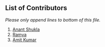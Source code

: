 ## List of Contributors

_Please only append lines to bottom of this file._

1.  [Anant Shukla](https://github.com/iamanantshukla)
2.  [Ramya](https://github.com/ramya-4004)
3.  [Amit Kumar](https://github.com/hackeramitkumar)
